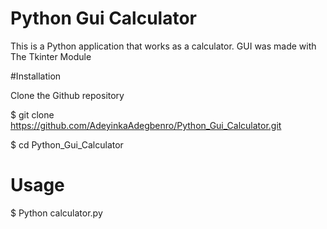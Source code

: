 # Python Gui Calculator

 This is a Python application that works as a calculator. GUI was made with The Tkinter Module

#Installation

 Clone the Github repository

 $ git clone https://github.com/AdeyinkaAdegbenro/Python_Gui_Calculator.git

 $ cd Python_Gui_Calculator


# Usage

 $ Python calculator.py